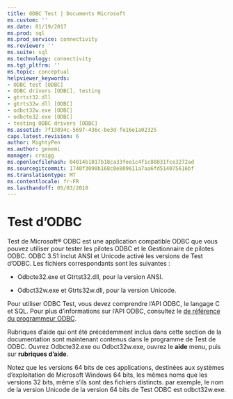 ```yaml
---
title: ODBC Test | Documents Microsoft
ms.custom: ''
ms.date: 01/19/2017
ms.prod: sql
ms.prod_service: connectivity
ms.reviewer: ''
ms.suite: sql
ms.technology: connectivity
ms.tgt_pltfrm: ''
ms.topic: conceptual
helpviewer_keywords:
- ODBC test [ODBC]
- ODBC drivers [ODBC], testing
- gtrtst32.dll
- gtrts32w.dll [ODBC]
- odbct32w.exe [ODBC]
- odbcte32.exe [ODBC]
- testing ODBC drivers [ODBC]
ms.assetid: 7f13894c-5697-436c-be3d-fe16e1a02325
caps.latest.revision: 6
author: MightyPen
ms.author: genemi
manager: craigg
ms.openlocfilehash: 04014b1017b18ca33fee1c4f1c80831fce3272ad
ms.sourcegitcommit: 1740f3090b168c0e809611a7aa6fd514075616bf
ms.translationtype: MT
ms.contentlocale: fr-FR
ms.lasthandoff: 05/03/2018
---
```

# <a name="odbc-test"></a>Test d’ODBC
Test de Microsoft® ODBC est une application compatible ODBC que vous pouvez utiliser pour tester les pilotes ODBC et le Gestionnaire de pilotes ODBC. ODBC 3.51 inclut ANSI et Unicode activé les versions de Test d’ODBC. Les fichiers correspondants sont les suivantes :  
  
-   Odbcte32.exe et Gtrtst32.dll, pour la version ANSI.  
  
-   Odbct32w.exe et Gtrts32w.dll, pour la version Unicode.  
  
 Pour utiliser ODBC Test, vous devez comprendre l’API ODBC, le langage C et SQL. Pour plus d’informations sur l’API ODBC, consultez le [de référence du programmeur ODBC](../odbc/reference/odbc-programmer-s-reference.md).  
  
 Rubriques d’aide qui ont été précédemment inclus dans cette section de la documentation sont maintenant contenus dans le programme de Test de ODBC. Ouvrez Odbcte32.exe ou Odbct32w.exe, ouvrez le **aide** menu, puis sur **rubriques d’aide**.  
  
 Notez que les versions 64 bits de ces applications, destinées aux systèmes d’exploitation de Microsoft Windows 64 bits, les mêmes noms que les versions 32 bits, même s’ils sont des fichiers distincts. par exemple, le nom de la version Unicode de la version 64 bits de Test ODBC est odbct32w.exe.
